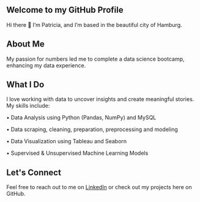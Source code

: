 ## Welcome to my GitHub Profile

Hi there 👋 I’m Patricia, and I’m based in the beautiful city of Hamburg.

## About Me
My passion for numbers led me to complete a data science bootcamp, enhancing my data experience.

## What I Do
I love working with data to uncover insights and create meaningful stories. My skills include:

• Data Analysis using Python (Pandas, NumPy) and MySQL

• Data scraping, cleaning, preparation, preprocessing and modeling

• Data Visualization using Tableau and Seaborn

• Supervised & Unsupervised Machine Learning Models

## Let's Connect
Feel free to reach out to me on [LinkedIn](https://www.linkedin.com/in/patricia-sewing) or check out my projects here on GitHub.





<!--
**PatriciaMaureen/PatriciaMaureen** is a ✨ _special_ ✨ repository because its `README.md` (this file) appears on your GitHub profile.

Here are some ideas to get you started:

- 🔭 I’m currently working on ...
- 🌱 I’m currently learning ...
- 👯 I’m looking to collaborate on ...
- 🤔 I’m looking for help with ...
- 💬 Ask me about ...
- 📫 How to reach me: ...
- 😄 Pronouns: ...
- ⚡ Fun fact: ...
-->




